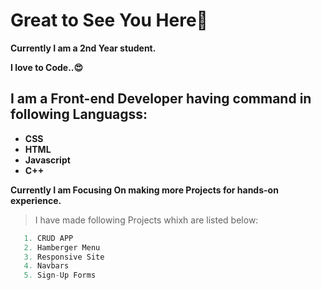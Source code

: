 # Great to See You Here🚀

**Currently I am a 2nd Year student.**

**I love to Code..😍**

## I am a Front-end Developer having command in following Languagss:
-  **CSS**
-  **HTML**
-  **Javascript**
-  **C++**

              
**Currently I am Focusing On making more Projects for hands-on experience.**

>I have made following Projects whixh are listed below: 
```ts
   1. CRUD APP
   2. Hamberger Menu
   3. Responsive Site 
   4. Navbars
   5. Sign-Up Forms
```





